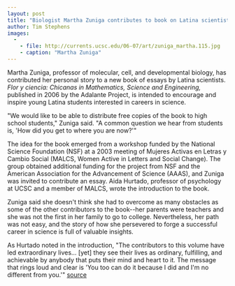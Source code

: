 ```yaml
---
layout: post
title: "Biologist Martha Zuniga contributes to book on Latina scientists"
author: Tim Stephens
images:
  -
    - file: http://currents.ucsc.edu/06-07/art/zuniga_martha.115.jpg
    - caption: "Martha Zuniga"
---
```


Martha Zuniga, professor of molecular, cell, and developmental biology, has contributed her personal story to a new book of essays by Latina scientists. _Flor y ciencia: Chicanas in Mathematics, Science and Engineering,_ published in 2006 by the Adalante Project, is intended to encourage and inspire young Latina students interested in careers in science.

"We would like to be able to distribute free copies of the book to high school students," Zuniga said. "A common question we hear from students is, 'How did you get to where you are now?'"

The idea for the book emerged from a workshop funded by the National Science Foundation (NSF) at a 2003 meeting of Mujeres Activas en Letras y Cambio Social (MALCS, Women Active in Letters and Social Change). The group obtained additional funding for the project from NSF and the American Association for the Advancement of Science (AAAS), and Zuniga was invited to contribute an essay. Aida Hurtado, professor of psychology at UCSC and a member of MALCS, wrote the introduction to the book.

Zuniga said she doesn't think she had to overcome as many obstacles as some of the other contributors to the book--her parents were teachers and she was not the first in her family to go to college. Nevertheless, her path was not easy, and the story of how she persevered to forge a successful career in science is full of valuable insights.

As Hurtado noted in the introduction, "The contributors to this volume have led extraordinary lives... [yet] they see their lives as ordinary, fulfilling, and achievable by anybody that puts their mind and heart to it. The message that rings loud and clear is 'You too can do it because I did and I'm no different from you.'"
[source](http://www1.ucsc.edu/currents/06-07/01-22/zuniga.asp "Permalink to zuniga")
